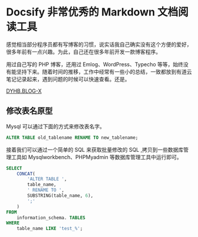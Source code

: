 # Docsify 非常优秀的 Markdown 文档阅读工具

感觉相当部分程序员都有写博客的习惯，说实话我自己确实没有这个方便的爱好，很多年前有一点兴趣。为此，自己还在很多年前开发一款博客程序。

用过自己写的 PHP 博客，还用过 Emlog、WordPress、Typecho 等等，始终没有能坚持下来。随着时间的推移，工作中经常有一些小的总结，一致都放到有道云笔记记录起来，遇到问题的时候可以快速查看。还是。

[DYHB.BLOG-X](http://down.chinaz.com/soft/31194.htm)

## 修改表名原型

Mysql 可以通过下面的方式来修改表名字。

```sql
ALTER TABLE old_tablename RENAME TO new_tablename;
```

接着我们可以通过一个简单的 SQL 来获取批量修改的 SQL ,拷贝到一些数据库管理工具如 Mysqlworkbench、PHPMyadmin 等数据库管理工具中运行即可。

```sql
SELECT
    CONCAT(
        'ALTER TABLE ',
        table_name,
        ' RENAME TO ',
        SUBSTRING(table_name, 6),
        ';'
    )
FROM
    information_schema. TABLES
WHERE
    table_name LIKE 'test_%';
```